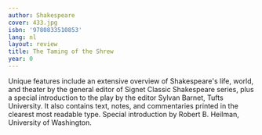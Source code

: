 ```yaml
---
author: Shakespeare
cover: 433.jpg
isbn: '9780833510853'
lang: nl
layout: review
title: The Taming of the Shrew
year: 0
---
```

Unique features include an extensive overview of Shakespeare's life, world, and theater by the general editor of Signet Classic Shakespeare series, plus a special introduction to the play by the editor Sylvan Barnet, Tufts University. It also contains text, notes, and commentaries printed in the clearest most readable type. Special introduction by Robert B. Heilman, University of Washington.
